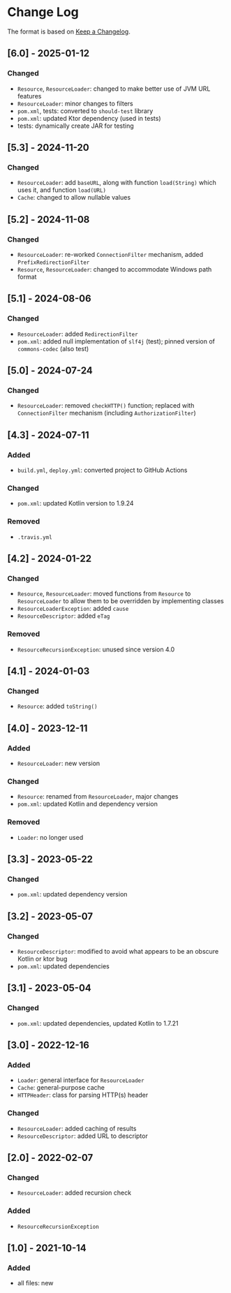 # Change Log

The format is based on [Keep a Changelog](http://keepachangelog.com/).

## [6.0] - 2025-01-12
### Changed
- `Resource`, `ResourceLoader`: changed to make better use of JVM URL features
- `ResourceLoader`: minor changes to filters
- `pom.xml`, tests: converted to `should-test` library
- `pom.xml`: updated Ktor dependency (used in tests)
- tests: dynamically create JAR for testing

## [5.3] - 2024-11-20
### Changed
- `ResourceLoader`: add `baseURL`, along with function `load(String)` which uses it, and function `load(URL)`
- `Cache`: changed to allow nullable values

## [5.2] - 2024-11-08
### Changed
- `ResourceLoader`: re-worked `ConnectionFilter` mechanism, added `PrefixRedirectionFilter`
- `Resource`, `ResourceLoader`: changed to accommodate Windows path format

## [5.1] - 2024-08-06
### Changed
- `ResourceLoader`: added `RedirectionFilter`
- `pom.xml`: added null implementation of `slf4j` (test); pinned version of `commons-codec` (also test)

## [5.0] - 2024-07-24
### Changed
- `ResourceLoader`: removed `checkHTTP()` function; replaced with `ConnectionFilter` mechanism (including
  `AuthorizationFilter`)

## [4.3] - 2024-07-11
### Added
- `build.yml`, `deploy.yml`: converted project to GitHub Actions
### Changed
- `pom.xml`: updated Kotlin version to 1.9.24
### Removed
- `.travis.yml`

## [4.2] - 2024-01-22
### Changed
- `Resource`, `ResourceLoader`: moved functions from `Resource` to `ResourceLoader` to allow them to be overridden by
  implementing classes
- `ResourceLoaderException`: added `cause`
- `ResourceDescriptor`: added `eTag`
### Removed
- `ResourceRecursionException`: unused since version 4.0

## [4.1] - 2024-01-03
### Changed
- `Resource`: added `toString()`

## [4.0] - 2023-12-11
### Added
- `ResourceLoader`: new version
### Changed
- `Resource`: renamed from `ResourceLoader`, major changes
- `pom.xml`: updated Kotlin and dependency version
### Removed
- `Loader`: no longer used

## [3.3] - 2023-05-22
### Changed
- `pom.xml`: updated dependency version

## [3.2] - 2023-05-07
### Changed
- `ResourceDescriptor`: modified to avoid what appears to be an obscure Kotlin or ktor bug
- `pom.xml`: updated dependencies

## [3.1] - 2023-05-04
### Changed
- `pom.xml`: updated dependencies, updated Kotlin to 1.7.21

## [3.0] - 2022-12-16
### Added
- `Loader`: general interface for `ResourceLoader`
- `Cache`: general-purpose cache
- `HTTPHeader`: class for parsing HTTP(s) header
### Changed
- `ResourceLoader`: added caching of results
- `ResourceDescriptor`: added URL to descriptor

## [2.0] - 2022-02-07
### Changed
- `ResourceLoader`: added recursion check
### Added
- `ResourceRecursionException`

## [1.0] - 2021-10-14
### Added
- all files: new
